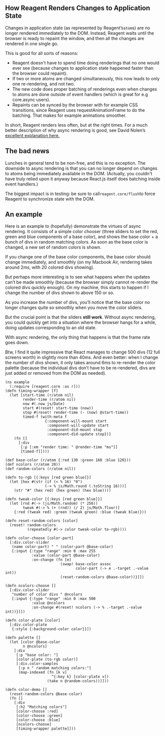 ## How Reagent Renders Changes to Application State

Changes in application state \(as represented by Reagent’s`atom`s\) are no longer rendered immediately to the DOM. Instead, Reagent waits until the browser is ready to repaint the window, and then all the changes are rendered in one single go.

This is good for all sorts of reasons:

* Reagent doesn't have to spend time doing renderings that no one would ever see \(because changes to application state happened faster than the browser could repaint\).
* If two or more atoms are changed simultaneously, this now leads to only one re-rendering, and not two.
* The new code does proper batching of renderings even when changes to atoms are done outside of event handlers \(which is great for e.g core.async users\).
* Repaints can be synced by the browser with for example CSS transitions, since Reagent uses requestAnimationFrame to do the batching. That makes for example animations smoother.

In short, Reagent renders less often, but at the right times. For a much better description of why async rendering is good, see David Nolen’s [excellent explanation here.](http://swannodette.github.io/2013/12/17/the-future-of-javascript-mvcs/)

## The bad news

Lunches in general tend to be non-free, and this is no exception. The downside to async rendering is that you can no longer depend on changes to atoms being immediately available in the DOM. \(Actually, you couldn't have truly relied upon it anyway because React.js itself does batching inside event handlers.\)

The biggest impact is in testing: be sure to call`reagent.core/flush`to force Reagent to synchronize state with the DOM.

## An example

Here is an example to \(hopefully\) demonstrate the virtues of async rendering. It consists of a simple color chooser \(three sliders to set the red, green and blue components of a base color\), and shows the base color + a bunch of divs in random matching colors. As soon as the base color is changed, a new set of random colors is shown.

If you change one of the base color components, the base color should change immediately, and smoothly \(on my Macbook Air, rendering takes around 2ms, with 20 colored divs showing\).

But perhaps more interesting is to see what happens when the updates can’t be made smoothly \(because the browser simply cannot re-render the colored divs quickly enough\). On my machine, this starts to happen if I change the number of divs shown to above 150 or so.

As you increase the number of divs, you’ll notice that the base color no longer changes quite so smoothly when you move the color sliders.

But the crucial point is that the sliders **still work**. Without async rendering, you could quickly get into a situation where the browser hangs for a while, doing updates corresponding to an old state.

With async rendering, the only thing that happens is that the frame rate goes down.

Btw, I find it quite impressive that React manages to change 500 divs \(12 full screens worth\) in slightly more than 40ms. And even better: when I change the number of divs shown, it only takes around 6ms to re-render the color palette \(because the individual divs don’t have to be re-rendered, divs are just added or removed from the DOM as needed\).



```
(ns example
  (:require [reagent.core :as r]))
(defn timing-wrapper [f]
  (let [start-time (r/atom nil)
        render-time (r/atom nil)
        now #(.now js/Date)
        start #(reset! start-time (now))
        stop #(reset! render-time (- (now) @start-time))
        timed-f (with-meta f
                  {:component-will-mount start
                   :component-will-update start
                   :component-did-mount stop
                   :component-did-update stop})]
    (fn []
      [:div
       [:p [:em "render time: " @render-time "ms"]]
       [timed-f]])))

(def base-color (r/atom {:red 130 :green 160 :blue 120}))
(def ncolors (r/atom 20))
(def random-colors (r/atom nil))

(defn to-rgb [{:keys [red green blue]}]
  (let [hex #(str (if (< % 16) "0")
                  (-> % js/Math.round (.toString 16)))]
    (str "#" (hex red) (hex green) (hex blue))))

(defn tweak-color [{:keys [red green blue]}]
  (let [rnd #(-> (js/Math.random) (* 256))
        tweak #(-> % (+ (rnd)) (/ 2) js/Math.floor)]
    {:red (tweak red) :green (tweak green) :blue (tweak blue)}))

(defn reset-random-colors [color]
  (reset! random-colors
          (repeatedly #(-> color tweak-color to-rgb))))

(defn color-choose [color-part]
  [:div.color-slider
   (name color-part) " " (color-part @base-color)
   [:input {:type "range" :min 0 :max 255
            :value (color-part @base-color)
            :on-change (fn [e]
                         (swap! base-color assoc
                                color-part (-> e .-target .-value int))
                         (reset-random-colors @base-color))}]])

(defn ncolors-choose []
  [:div.color-slider
   "number of color divs " @ncolors
   [:input {:type "range" :min 0 :max 500
            :value @ncolors
            :on-change #(reset! ncolors (-> % .-target .-value int))}]])

(defn color-plate [color]
  [:div.color-plate
   {:style {:background-color color}}])

(defn palette []
  (let [color @base-color
        n @ncolors]
    [:div
     [:p "base color: "]
     [color-plate (to-rgb color)]
     [:div.color-samples
      [:p n " random matching colors:"]
      (map-indexed (fn [k v]
                     ^{:key k} [color-plate v])
                   (take n @random-colors))]]))

(defn color-demo []
  (reset-random-colors @base-color)
  (fn []
    [:div
     [:h2 "Matching colors"]
     [color-choose :red]
     [color-choose :green]
     [color-choose :blue]
     [ncolors-choose]
     [timing-wrapper palette]]))
```



